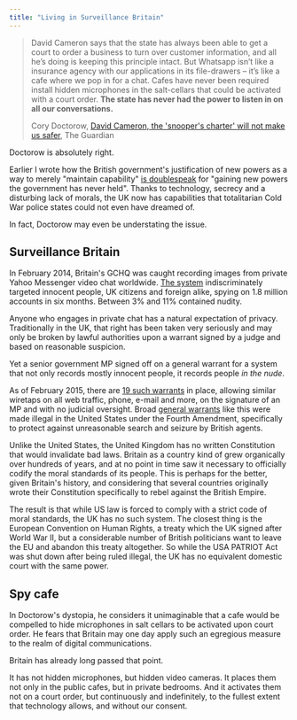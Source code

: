 ```yaml
---
title: "Living in Surveillance Britain"
---
```


> David Cameron says that the state has always been able to get a court to order
> a business to turn over customer information, and all he’s doing is keeping
> this principle intact. But Whatsapp isn’t like a insurance agency with our
> applications in its file-drawers – it’s like a cafe where we pop in for a
> chat. Cafes have never been required install hidden microphones in the
> salt-cellars that could be activated with a court order. __The state has never
> had the power to listen in on all our conversations.__
>
> Cory Doctorow, [David Cameron, the 'snooper's charter' will not make us
safer](http://www.theguardian.com/technology/2015/jun/04/david-cameron-snoopers-charter-will-not-make-us-safer),
The Guardian

Doctorow is absolutely right.

Earlier I wrote how the British government's justification of new powers as a
way to merely "maintain capability" [is
doublespeak](https://orbitalflower.github.io/20150604-intelligence-gap-is-doublespeak.html)
for "gaining new powers the government has never held". Thanks to technology,
secrecy and a disturbing lack of morals, the UK now has capabilities that
totalitarian Cold War police states could not even have dreamed of.

In fact, Doctorow may even be understating the issue.

## Surveillance Britain

In February 2014, Britain's GCHQ was caught recording images from private Yahoo
Messenger video chat worldwide. [The
system](https://en.wikipedia.org/wiki/Optic_Nerve_%28GCHQ%29) indiscriminately
targeted innocent people, UK citizens and foreign alike, spying on 1.8 million
accounts in six months. Between 3% and 11% contained nudity.

Anyone who engages in private chat has a natural expectation of privacy.
Traditionally in the UK, that right has been taken very seriously and may only
be broken by lawful authorities upon a warrant signed by a judge and based on
reasonable suspicion.

Yet a senior government MP signed off on a general warrant for a system that not
only records mostly innocent people, it records people _in the nude_.

As of February 2015, there are [19 such
warrants](http://www.theguardian.com/commentisfree/2015/jun/05/what-to-look-out-for-britain-new-surveillance-bill)
in place, allowing similar wiretaps on all web traffic, phone, e-mail and more,
on the signature of an MP and with no judicial oversight. Broad [general
warrants](https://en.wikipedia.org/wiki/Writ_of_assistance) like this were made
illegal in the United States under the Fourth Amendment, specifically to protect
against unreasonable search and seizure by British agents.

Unlike the United States, the United Kingdom has no written Constitution that
would invalidate bad laws. Britain as a country kind of grew organically over
hundreds of years, and at no point in time saw it necessary to officially codify
the moral standards of its people. This is perhaps for the better, given
Britain's history, and considering that several countries originally wrote their
Constitution specifically to rebel against the British Empire.

The result is that while US law is forced to comply with a strict code of moral
standards, the UK has no such system. The closest thing is the European
Convention on Human Rights, a treaty which the UK signed after World War II, but
a considerable number of British politicians want to leave the EU and abandon
this treaty altogether. So while the USA PATRIOT Act was shut down after being
ruled illegal, the UK has no equivalent domestic court with the same power.

## Spy cafe

In Doctorow's dystopia, he considers it unimaginable that a cafe would be
compelled to hide microphones in salt cellars to be activated upon court order.
He fears that Britain may one day apply such an egregious measure to the realm
of digital communications.

Britain has already long passed that point.

It has not hidden microphones, but hidden video cameras. It places them not only
in the public cafes, but in private bedrooms. And it activates them not on a
court order, but continuously and indefinitely, to the fullest extent that
technology allows, and without our consent.
